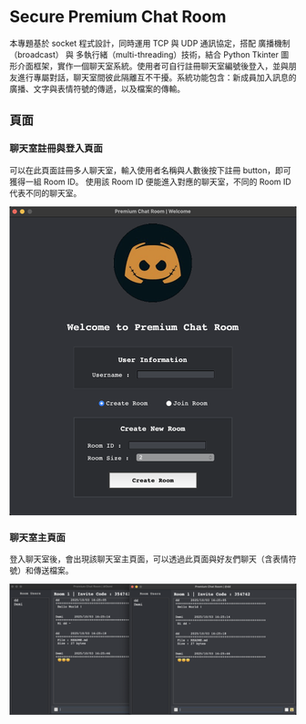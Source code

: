 # Secure Premium Chat Room

本專題基於 socket 程式設計，同時運用 TCP 與 UDP 通訊協定，搭配 廣播機制（broadcast） 與 多執行緒（multi-threading）技術，結合 Python Tkinter 圖形介面框架，實作一個聊天室系統。使用者可自行註冊聊天室編號後登入，並與朋友進行專屬對話，聊天室間彼此隔離互不干擾。系統功能包含：新成員加入訊息的廣播、文字與表情符號的傳遞，以及檔案的傳輸。 

## 頁面

### 聊天室註冊與登入頁面
可以在此頁面註冊多人聊天室，輸入使用者名稱與人數後按下註冊 button，即可獲得一組 Room ID。
使用該 Room ID 便能進入對應的聊天室，不同的 Room ID 代表不同的聊天室。

  ![](img/entry.png)
### 聊天室主頁面
登入聊天室後，會出現該聊天室主頁面，可以透過此頁面與好友們聊天（含表情符號）和傳送檔案。

  ![](img/chatroom.png)
